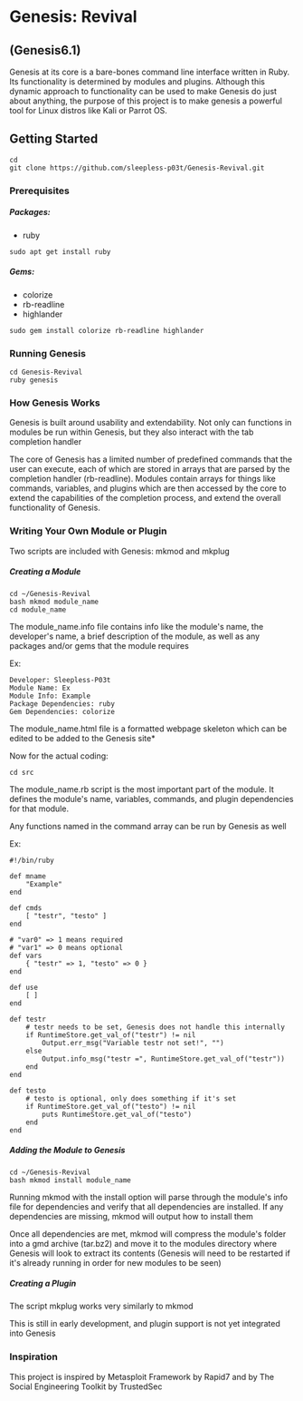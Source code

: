# Genesis: Revival
## (Genesis6.1)

Genesis at its core is a bare-bones command line interface written in Ruby. Its
functionality is determined by modules and plugins. Although this dynamic approach
to functionality can be used to make Genesis do just about anything, the purpose
of this project is to make genesis a powerful tool for Linux distros like Kali or
Parrot OS.

## Getting Started
```
cd
git clone https://github.com/sleepless-p03t/Genesis-Revival.git
```

### Prerequisites

##### Packages:
* ruby

```
sudo apt get install ruby
```

##### Gems:
* colorize
* rb-readline
* highlander

```
sudo gem install colorize rb-readline highlander
```

### Running Genesis
```
cd Genesis-Revival
ruby genesis
```

### How Genesis Works

Genesis is built around usability and extendability. Not only can functions in
modules be run within Genesis, but they also interact with the tab completion
handler

The core of Genesis has a limited number of predefined commands that the user can
execute, each of which are stored in arrays that are parsed by the completion
handler (rb-readline). Modules contain arrays for things like commands, variables, and
plugins which are then accessed by the core to extend the capabilities of the
completion process, and extend the overall functionality of Genesis.

### Writing Your Own Module or Plugin

Two scripts are included with Genesis: mkmod and mkplug

##### Creating a Module
```
cd ~/Genesis-Revival
bash mkmod module_name
cd module_name
```

The module_name.info file contains info like the module's name, the developer's
name, a brief description of the module, as well as any packages and/or gems that
the module requires

Ex:

```
Developer: Sleepless-P03t
Module Name: Ex
Module Info: Example
Package Dependencies: ruby
Gem Dependencies: colorize
```

The module_name.html file is a formatted webpage skeleton which can be edited to
be added to the Genesis site\*

Now for the actual coding:

```
cd src
```

The module_name.rb script is the most important part of the module. It defines the
module's name, variables, commands, and plugin dependencies for that module.

Any functions named in the command array can be run by Genesis as well

Ex:

```
#!/bin/ruby

def mname
	"Example"
end

def cmds
	[ "testr", "testo" ]
end

# "var0" => 1 means required
# "var1" => 0 means optional
def vars
	{ "testr" => 1, "testo" => 0 }
end

def use
	[ ]
end

def testr
	# testr needs to be set, Genesis does not handle this internally
	if RuntimeStore.get_val_of("testr") != nil
		Output.err_msg("Variable testr not set!", "")
	else
		Output.info_msg("testr =", RuntimeStore.get_val_of("testr"))
	end
end

def testo
	# testo is optional, only does something if it's set
	if RuntimeStore.get_val_of("testo") != nil
		puts RuntimeStore.get_val_of("testo")
	end
end
```

##### Adding the Module to Genesis

```
cd ~/Genesis-Revival
bash mkmod install module_name
```

Running mkmod with the install option will parse through the module's info file
for dependencies and verify that all dependencies are installed. If any
dependencies are missing, mkmod will output how to install them

Once all dependencies are met, mkmod will compress the module's folder into a gmd
archive (tar.bz2) and move it to the modules directory where Genesis will look to
extract its contents (Genesis will need to be restarted if it's already running in
order for new modules to be seen)

##### Creating a Plugin

The script mkplug works very similarly to mkmod

This is still in early development, and plugin support is not yet integrated into
Genesis

### Inspiration

This project is inspired by Metasploit Framework by Rapid7 and by The Social
Engineering Toolkit by TrustedSec

